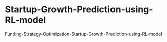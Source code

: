 # Startup-Growth-Prediction-using-RL-model
Funding-Strategy-Optimization-Startup-Growth-Prediction-using-RL-model
